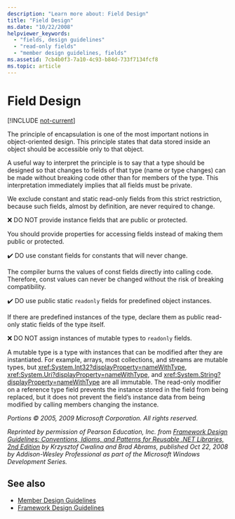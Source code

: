 ```yaml
---
description: "Learn more about: Field Design"
title: "Field Design"
ms.date: "10/22/2008"
helpviewer_keywords:
  - "fields, design guidelines"
  - "read-only fields"
  - "member design guidelines, fields"
ms.assetid: 7cb4b0f3-7a10-4c93-b84d-733f7134fcf8
ms.topic: article
---
```

# Field Design

[!INCLUDE [not-current](includes/not-current.md)]

The principle of encapsulation is one of the most important notions in object-oriented design. This principle states that data stored inside an object should be accessible only to that object.

 A useful way to interpret the principle is to say that a type should be designed so that changes to fields of that type (name or type changes) can be made without breaking code other than for members of the type. This interpretation immediately implies that all fields must be private.

 We exclude constant and static read-only fields from this strict restriction, because such fields, almost by definition, are never required to change.

 ❌ DO NOT provide instance fields that are public or protected.

 You should provide properties for accessing fields instead of making them public or protected.

 ✔️ DO use constant fields for constants that will never change.

 The compiler burns the values of const fields directly into calling code. Therefore, const values can never be changed without the risk of breaking compatibility.

 ✔️ DO use public static `readonly` fields for predefined object instances.

 If there are predefined instances of the type, declare them as public read-only static fields of the type itself.

 ❌ DO NOT assign instances of mutable types to `readonly` fields.

 A mutable type is a type with instances that can be modified after they are instantiated. For example, arrays, most collections, and streams are mutable types, but <xref:System.Int32?displayProperty=nameWithType>, <xref:System.Uri?displayProperty=nameWithType>, and <xref:System.String?displayProperty=nameWithType> are all immutable. The read-only modifier on a reference type field prevents the instance stored in the field from being replaced, but it does not prevent the field’s instance data from being modified by calling members changing the instance.

 *Portions © 2005, 2009 Microsoft Corporation. All rights reserved.*

 *Reprinted by permission of Pearson Education, Inc. from [Framework Design Guidelines: Conventions, Idioms, and Patterns for Reusable .NET Libraries, 2nd Edition](https://www.informit.com/store/framework-design-guidelines-conventions-idioms-and-9780321545619) by Krzysztof Cwalina and Brad Abrams, published Oct 22, 2008 by Addison-Wesley Professional as part of the Microsoft Windows Development Series.*

## See also

- [Member Design Guidelines](member.md)
- [Framework Design Guidelines](index.md)
